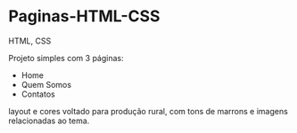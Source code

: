 # Paginas-HTML-CSS
HTML, CSS

Projeto simples com 3 páginas:
* Home
* Quem Somos
* Contatos

layout e cores voltado para produção rural, com tons de marrons e imagens relacionadas ao tema. 
